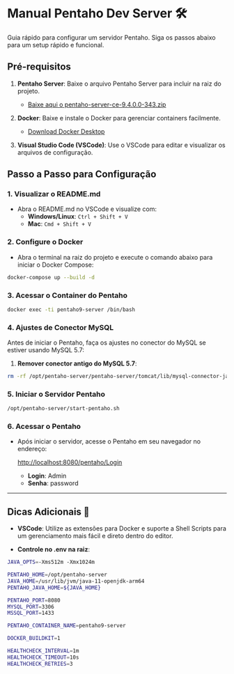# **Manual Pentaho Dev Server 🛠️**

Guia rápido para configurar um servidor Pentaho. Siga os passos abaixo para um setup rápido e funcional.

## **Pré-requisitos**

1. **Pentaho Server**: Baixe o arquivo Pentaho Server para incluir na raiz do projeto.
   - [Baixe aqui o pentaho-server-ce-9.4.0.0-343.zip](https://github.com/ambientelivre/legacy-pentaho-ce/)
   
2. **Docker**: Baixe e instale o Docker para gerenciar containers facilmente.
   - [Download Docker Desktop](https://www.docker.com/products/docker-desktop)

3. **Visual Studio Code (VSCode)**: Use o VSCode para editar e visualizar os arquivos de configuração.

## **Passo a Passo para Configuração**

### 1. Visualizar o README.md
- Abra o README.md no VSCode e visualize com:
  - **Windows/Linux**: `Ctrl + Shift + V`
  - **Mac**: `Cmd + Shift + V`

### 2. Configure o Docker

- Abra o terminal na raiz do projeto e execute o comando abaixo para iniciar o Docker Compose:
  
```bash
docker-compose up --build -d
```

### 3. Acessar o Container do Pentaho

```bash
docker exec -ti pentaho9-server /bin/bash
```

### 4. Ajustes de Conector MySQL

Antes de iniciar o Pentaho, faça os ajustes no conector do MySQL se estiver usando MySQL 5.7:

1. **Remover conector antigo do MySQL 5.7**:

```bash
rm -rf /opt/pentaho-server/pentaho-server/tomcat/lib/mysql-connector-java-5.1.17.jar
```


### 5. Iniciar o Servidor Pentaho

```bash
/opt/pentaho-server/start-pentaho.sh
```

### 6. Acessar o Pentaho

- Após iniciar o servidor, acesse o Pentaho em seu navegador no endereço:

  [http://localhost:8080/pentaho/Login](http://localhost:8080/pentaho/Login)

  - **Login**: Admin
  - **Senha**: password

---

## **Dicas Adicionais** 📌

- **VSCode**: Utilize as extensões para Docker e suporte a Shell Scripts para um gerenciamento mais fácil e direto dentro do editor.

- **Controle no .env na raiz**: 

```bash
JAVA_OPTS=-Xms512m -Xmx1024m

PENTAHO_HOME=/opt/pentaho-server
JAVA_HOME=/usr/lib/jvm/java-11-openjdk-arm64
PENTAHO_JAVA_HOME=${JAVA_HOME}

PENTAHO_PORT=8080
MYSQL_PORT=3306
MSSQL_PORT=1433

PENTAHO_CONTAINER_NAME=pentaho9-server

DOCKER_BUILDKIT=1

HEALTHCHECK_INTERVAL=1m
HEALTHCHECK_TIMEOUT=10s
HEALTHCHECK_RETRIES=3
```
